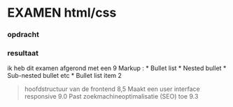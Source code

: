 # EXAMEN html/css
### opdracht

### resultaat
ik heb dit examen afgerond met een 9
 Markup : * Bullet list
              * Nested bullet
                  * Sub-nested bullet etc
          * Bullet list item 2

> hoofdstructuur van de frontend 8,5
> Maakt een user interface responsive 9.0
> Past zoekmachineoptimalisatie (SEO) toe 9.3
